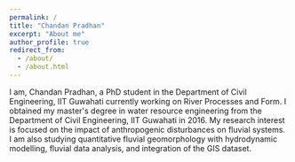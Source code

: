 ```yaml
---
permalink: /
title: "Chandan Pradhan"
excerpt: "About me"
author_profile: true
redirect_from: 
  - /about/
  - /about.html
---
```


I am, Chandan Pradhan, a PhD student in the Department of Civil Engineering, IIT Guwahati currently working on River Processes and Form. I obtained my master's degree in water resource engineering from the Department of Civil Engineering, IIT Guwahati in 2016. My research interest is focused on the impact of anthropogenic disturbances on fluvial systems. I am also studying quantitative fluvial geomorphology with hydrodynamic modelling, fluvial data analysis, and integration of the GIS dataset. 

